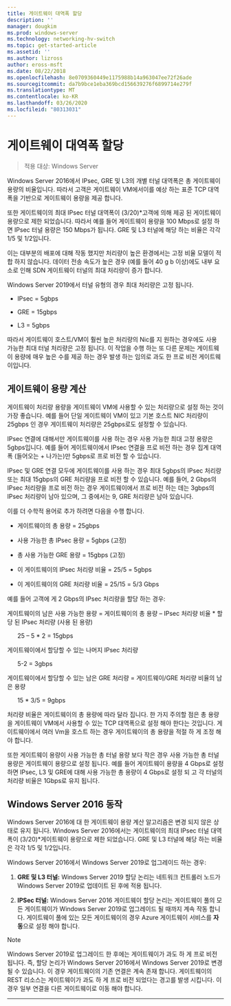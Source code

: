 ```yaml
---
title: 게이트웨이 대역폭 할당
description: ''
manager: dougkim
ms.prod: windows-server
ms.technology: networking-hv-switch
ms.topic: get-started-article
ms.assetid: ''
ms.author: lizross
author: eross-msft
ms.date: 08/22/2018
ms.openlocfilehash: 8e0709360449e1175988b14a963047ee72f26ade
ms.sourcegitcommit: da7b9bce1eba369bcd156639276f6899714e279f
ms.translationtype: MT
ms.contentlocale: ko-KR
ms.lasthandoff: 03/26/2020
ms.locfileid: "80313031"
---
```

# <a name="gateway-bandwidth-allocation"></a>게이트웨이 대역폭 할당

>적용 대상: Windows Server

Windows Server 2016에서 IPsec, GRE 및 L3의 개별 터널 대역폭은 총 게이트웨이 용량의 비율입니다. 따라서 고객은 게이트웨이 VM에서이를 예상 하는 표준 TCP 대역폭을 기반으로 게이트웨이 용량을 제공 합니다.

또한 게이트웨이의 최대 IPsec 터널 대역폭이 (3/20)\*고객에 의해 제공 된 게이트웨이 용량으로 제한 되었습니다. 따라서 예를 들어 게이트웨이 용량을 100 Mbps로 설정 하면 IPsec 터널 용량은 150 Mbps가 됩니다. GRE 및 L3 터널에 해당 하는 비율은 각각 1/5 및 1/2입니다.

이는 대부분의 배포에 대해 작동 했지만 처리량이 높은 환경에서는 고정 비율 모델이 적합 하지 않습니다. 데이터 전송 속도가 높은 경우 (예를 들어 40 g b 이상)에도 내부 요소로 인해 SDN 게이트웨이 터널의 최대 처리량이 증가 합니다.

Windows Server 2019에서 터널 유형의 경우 최대 처리량은 고정 됩니다.

-   IPsec = 5gbps

-   GRE = 15gbps

-   L3 = 5gbps

따라서 게이트웨이 호스트/VM이 훨씬 높은 처리량의 Nic를 지 원하는 경우에도 사용 가능한 최대 터널 처리량은 고정 됩니다. 이 작업을 수행 하는 또 다른 문제는 게이트웨이 용량에 매우 높은 수를 제공 하는 경우 발생 하는 임의로 과도 한 프로 비전 게이트웨이입니다.

## <a name="gateway-capacity-calculation"></a>게이트웨이 용량 계산

게이트웨이 처리량 용량을 게이트웨이 VM에 사용할 수 있는 처리량으로 설정 하는 것이 가장 좋습니다. 예를 들어 단일 게이트웨이 VM이 있고 기본 호스트 NIC 처리량이 25gbps 인 경우 게이트웨이 처리량은 25gbps로도 설정할 수 있습니다.

IPsec 연결에 대해서만 게이트웨이를 사용 하는 경우 사용 가능한 최대 고정 용량은 5gbps입니다. 예를 들어 게이트웨이에서 IPsec 연결을 프로 비전 하는 경우 집계 대역폭 (들어오는 + 나가는)만 5gbps로 프로 비전 할 수 있습니다.

IPsec 및 GRE 연결 모두에 게이트웨이를 사용 하는 경우 최대 5gbps의 IPsec 처리량 또는 최대 15gbps의 GRE 처리량을 프로 비전 할 수 있습니다. 예를 들어, 2 Gbps의 IPsec 처리량을 프로 비전 하는 경우 게이트웨이에서 프로 비전 하는 데는 3gbps의 IPsec 처리량이 남아 있으며, 그 중에서는 9, GRE 처리량은 남아 있습니다.

이를 더 수학적 용어로 추가 하려면 다음을 수행 합니다.

- 게이트웨이의 총 용량 = 25gbps

- 사용 가능한 총 IPsec 용량 = 5gbps (고정)

- 총 사용 가능한 GRE 용량 = 15gbps (고정)

- 이 게이트웨이의 IPsec 처리량 비율 = 25/5 = 5gbps

- 이 게이트웨이의 GRE 처리량 비율 = 25/15 = 5/3 Gbps

예를 들어 고객에 게 2 Gbps의 IPsec 처리량을 할당 하는 경우:

게이트웨이의 남은 사용 가능한 용량 = 게이트웨이의 총 용량 – IPsec 처리량 비율 * 할당 된 IPsec 처리량 (사용 된 용량)

&nbsp;&nbsp;&nbsp;&nbsp;&nbsp;&nbsp;25 – 5 * 2 = 15gbps

게이트웨이에서 할당할 수 있는 나머지 IPsec 처리량 

&nbsp;&nbsp;&nbsp;&nbsp;&nbsp;&nbsp;5-2 = 3gbps

게이트웨이에서 할당할 수 있는 남은 GRE 처리량 = 게이트웨이/GRE 처리량 비율의 남은 용량 

&nbsp;&nbsp;&nbsp;&nbsp;&nbsp;&nbsp;15 * 3/5 = 9gbps

처리량 비율은 게이트웨이의 총 용량에 따라 달라 집니다. 한 가지 주의할 점은 총 용량을 게이트웨이 VM에서 사용할 수 있는 TCP 대역폭으로 설정 해야 한다는 것입니다. 게이트웨이에서 여러 Vm을 호스트 하는 경우 게이트웨이의 총 용량을 적절 하 게 조정 해야 합니다.

또한 게이트웨이 용량이 사용 가능한 총 터널 용량 보다 작은 경우 사용 가능한 총 터널 용량은 게이트웨이 용량으로 설정 됩니다. 예를 들어 게이트웨이 용량을 4 Gbps로 설정 하면 IPsec, L3 및 GRE에 대해 사용 가능한 총 용량이 4 Gbps로 설정 되 고 각 터널의 처리량 비율은 1Gbps로 유지 됩니다.

## <a name="windows-server-2016-behavior"></a>Windows Server 2016 동작

Windows Server 2016에 대 한 게이트웨이 용량 계산 알고리즘은 변경 되지 않은 상태로 유지 됩니다. Windows Server 2016에서는 게이트웨이의 최대 IPsec 터널 대역폭이 (3/20)\*게이트웨이 용량으로 제한 되었습니다. GRE 및 L3 터널에 해당 하는 비율은 각각 1/5 및 1/2입니다.

Windows Server 2016에서 Windows Server 2019로 업그레이드 하는 경우:

1.  **GRE 및 L3 터널:** Windows Server 2019 할당 논리는 네트워크 컨트롤러 노드가 Windows Server 2019로 업데이트 된 후에 적용 됩니다.

2.  **IPSec 터널:** Windows Server 2016 게이트웨이 할당 논리는 게이트웨이 풀의 모든 게이트웨이가 Windows Server 2019로 업그레이드 될 때까지 계속 작동 합니다. 게이트웨이 풀에 있는 모든 게이트웨이의 경우 Azure 게이트웨이 서비스를 **자동**으로 설정 해야 합니다.

>[!NOTE]
>Windows Server 2019로 업그레이드 한 후에는 게이트웨이가 과도 하 게 프로 비전 됩니다. 즉, 할당 논리가 Windows Server 2016에서 Windows Server 2019로 변경 될 수 있습니다. 이 경우 게이트웨이의 기존 연결은 계속 존재 합니다. 게이트웨이의 REST 리소스는 게이트웨이가 과도 하 게 프로 비전 되었다는 경고를 발생 시킵니다. 이 경우 일부 연결을 다른 게이트웨이로 이동 해야 합니다.

---